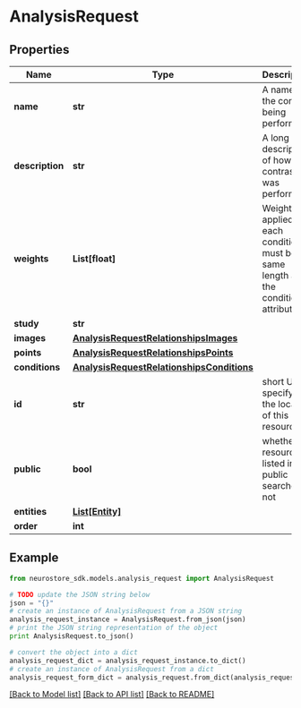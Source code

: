 # AnalysisRequest


## Properties
Name | Type | Description | Notes
------------ | ------------- | ------------- | -------------
**name** | **str** | A name of the contrast being performed. | [optional] 
**description** | **str** | A long form description of how the contrast was performed | [optional] 
**weights** | **List[float]** | Weight applied to each condition, must be the same length as the conditions attribute. | [optional] 
**study** | **str** |  | [optional] 
**images** | [**AnalysisRequestRelationshipsImages**](AnalysisRequestRelationshipsImages.md) |  | [optional] 
**points** | [**AnalysisRequestRelationshipsPoints**](AnalysisRequestRelationshipsPoints.md) |  | [optional] 
**conditions** | [**AnalysisRequestRelationshipsConditions**](AnalysisRequestRelationshipsConditions.md) |  | [optional] 
**id** | **str** | short UUID specifying the location of this resource | [optional] 
**public** | **bool** | whether the resource is listed in public searches or not | [optional] [default to True]
**entities** | [**List[Entity]**](Entity.md) |  | [optional] 
**order** | **int** |  | [optional] 

## Example

```python
from neurostore_sdk.models.analysis_request import AnalysisRequest

# TODO update the JSON string below
json = "{}"
# create an instance of AnalysisRequest from a JSON string
analysis_request_instance = AnalysisRequest.from_json(json)
# print the JSON string representation of the object
print AnalysisRequest.to_json()

# convert the object into a dict
analysis_request_dict = analysis_request_instance.to_dict()
# create an instance of AnalysisRequest from a dict
analysis_request_form_dict = analysis_request.from_dict(analysis_request_dict)
```
[[Back to Model list]](../README.md#documentation-for-models) [[Back to API list]](../README.md#documentation-for-api-endpoints) [[Back to README]](../README.md)


